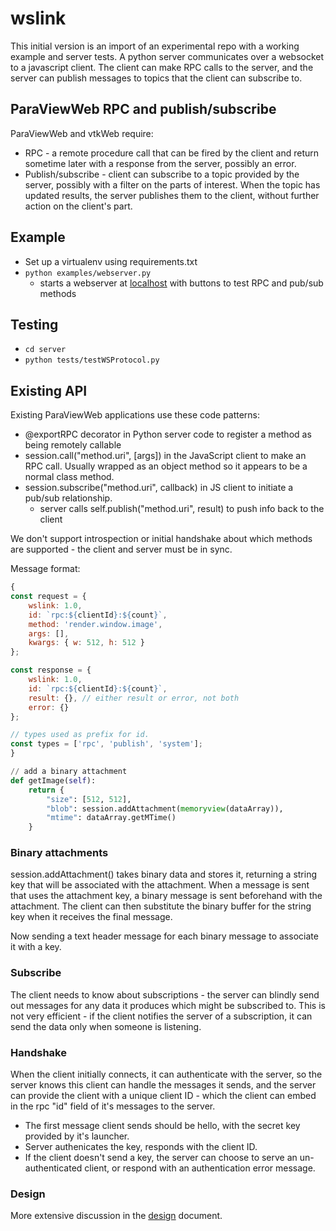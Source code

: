 # wslink
This initial version is an import of an experimental repo with a working
example and server tests. A python server communicates over a websocket
to a javascript client. The client can make RPC calls to the server, and the
server can publish messages to topics that the client can subscribe to.

## ParaViewWeb RPC and publish/subscribe

ParaViewWeb and vtkWeb require:
* RPC - a remote procedure call that can be fired by the client and return sometime later with a response from the server, possibly an error.
* Publish/subscribe - client can subscribe to a topic provided by the server, possibly with a filter on the parts of interest. When the topic has updated results, the server publishes them to the client, without further action on the client's part.

## Example

* Set up a virtualenv using requirements.txt
* `python examples/webserver.py`
  - starts a webserver at [localhost](http://localhost:8080/) with buttons to test RPC and pub/sub methods

## Testing

* `cd server`
* `python tests/testWSProtocol.py`

## Existing API

Existing ParaViewWeb applications use these code patterns:
* @exportRPC decorator in Python server code to register a method as being remotely callable
* session.call("method.uri", [args]) in the JavaScript client to make an RPC call. Usually wrapped as an object method so it appears to be a normal class method.
* session.subscribe("method.uri", callback) in JS client to initiate a pub/sub relationship.
    * server calls self.publish("method.uri", result) to push info back to the client

We don't support introspection or initial handshake about which methods are supported - the client and server must be in sync. 

Message format:
```javascript
{
const request = {
    wslink: 1.0,
    id: `rpc:${clientId}:${count}`,
    method: 'render.window.image',
    args: [],
    kwargs: { w: 512, h: 512 }
};

const response = {
    wslink: 1.0,
    id: `rpc:${clientId}:${count}`,
    result: {}, // either result or error, not both
    error: {}
};

// types used as prefix for id.
const types = ['rpc', 'publish', 'system']; 
}
```

```python
// add a binary attachment
def getImage(self):
    return {
        "size": [512, 512],
        "blob": session.addAttachment(memoryview(dataArray)),
        "mtime": dataArray.getMTime()
    }
```

### Binary attachments
session.addAttachment() takes binary data and stores it, returning a string
key that will be associated with the attachment. When a message is sent that
uses the attachment key, a binary message is sent beforehand with the
attachment. The client can then substitute the binary buffer for the string
key when it receives the final message. 

Now sending a text header message for each binary message to associate it with
a key.

### Subscribe
The client needs to know about subscriptions - the server can blindly send out
messages for any data it produces which might be subscribed to. This is not
very efficient - if the client notifies the server of a subscription, it can
send the data only when someone is listening.

### Handshake
When the client initially connects, it can authenticate with the server, so the
server knows this client can handle the messages it sends, and the server can
provide the client with a unique client ID - which the client can embed in the 
rpc "id" field of it's messages to the server.

* The first message client sends should be hello, with the secret key provided by it's launcher.
* Server authenicates the key, responds with the client ID.
* If the client doesn't send a key, the server can choose to serve an un-authenticated client, or respond with an authentication error message.

### Design

More extensive discussion in the [design](design.md) document.

